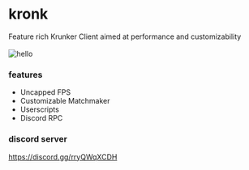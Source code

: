 # kronk
Feature rich Krunker Client aimed at performance and customizability<br><br>
![hello](https://th.bing.com/th/id/OIP.WPhvEZfdy63613efPhC1bAHaEo)

### features
* Uncapped FPS
* Customizable Matchmaker
* Userscripts
* Discord RPC

### discord server
https://discord.gg/rryQWqXCDH
